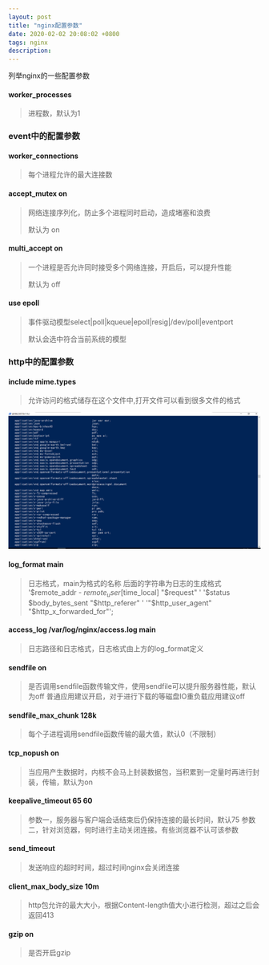 ```yaml
---
layout: post
title: "nginx配置参数"
date: 2020-02-02 20:08:02 +0800
tags: nginx
description: 
---
```


列举nginx的一些配置参数

#### worker_processes

> 进程数，默认为1

### event中的配置参数

#### worker_connections

> 每个进程允许的最大连接数

#### accept_mutex on

> 网络连接序列化，防止多个进程同时启动，造成堵塞和浪费
>
> 默认为 on

#### multi_accept on

> 一个进程是否允许同时接受多个网络连接，开启后，可以提升性能
>
> 默认为 off

#### use epoll

> 事件驱动模型select|poll|kqueue|epoll|resig|/dev/poll|eventport
>
> 默认会选中符合当前系统的模型

### http中的配置参数

#### include mime.types 

> 允许访问的格式储存在这个文件中,打开文件可以看到很多文件的格式

![](/images/2020-02-02-14.jpg)

#### log_format main

> 日志格式，main为格式的名称 后面的字符串为日志的生成格式
> '$remote_addr - $remote_user [$time_local] "$request" '
> '$status $body_bytes_sent "$http_referer" '
> '"$http_user_agent" "$http_x_forwarded_for"';

#### access_log  /var/log/nginx/access.log  main

> 日志路径和日志格式，日志格式由上方的log_format定义

#### sendfile on

> 是否调用sendfile函数传输文件，使用sendfile可以提升服务器性能，默认为off
> 普通应用建议开启，对于进行下载的等磁盘IO重负载应用建议off

#### sendfile_max_chunk 128k

> 每个子进程调用sendfile函数传输的最大值，默认0（不限制）

#### tcp_nopush on

> 当应用产生数据时，内核不会马上封装数据包，当积累到一定量时再进行封装，传输，默认为on

#### keepalive_timeout 65 60

> 参数一，服务器与客户端会话结束后仍保持连接的最长时间，默认75
> 参数二，针对浏览器，何时进行主动关闭连接。有些浏览器不认可该参数

#### send_timeout

> 发送响应的超时时间，超过时间nginx会关闭连接

#### client_max_body_size 10m

> http包允许的最大大小，根据Content-length值大小进行检测，超过之后会返回413

#### gzip on

> 是否开启gzip